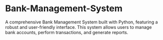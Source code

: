 # Bank-Management-System
A comprehensive Bank Management System built with Python, featuring a robust and user-friendly interface. This system allows users to manage bank accounts, perform transactions, and generate reports.
